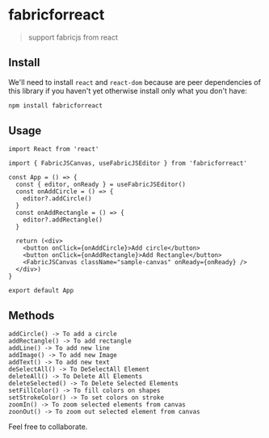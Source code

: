 # fabricforreact

> support fabricjs from react

## Install

We'll need to install `react` and `react-dom` because are peer dependencies of this library if you haven't yet otherwise install only what you don't have:
```bash
npm install fabricforreact
```

## Usage

```tsx
import React from 'react'

import { FabricJSCanvas, useFabricJSEditor } from 'fabricforreact'

const App = () => {
  const { editor, onReady } = useFabricJSEditor()
  const onAddCircle = () => {
    editor?.addCircle()
  }
  const onAddRectangle = () => {
    editor?.addRectangle()
  }

  return (<div>
    <button onClick={onAddCircle}>Add circle</button>
    <button onClick={onAddRectangle}>Add Rectangle</button>
    <FabricJSCanvas className="sample-canvas" onReady={onReady} />
  </div>)
}

export default App
```
## Methods
```
addCircle() -> To add a circle
addRectangle() -> To add rectangle
addLine() -> To add new line
addImage() -> To add new Image
addText() -> To add new text
deSelectAll() -> To DeSelectAll Element
deleteAll() -> To Delete All Elements
deleteSelected() -> To Delete Selected Elements
setFillColor() -> To fill colors on shapes
setStrokeColor() -> To set colors on stroke
zoomIn() -> To zoom selected elements from canvas
zoonOut() -> To zoom out selected element from canvas
```


Feel free to collaborate.